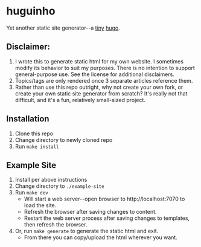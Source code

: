 # huguinho

Yet another static site generator--a [tiny](https://en.wiktionary.org/wiki/-inho) [hugo](https://gohugo.io).


## Disclaimer:

1. I wrote this to generate static html for my own website. I sometimes modify its behavior to suit my purposes. There is no intention to support general-purpose use. See the license for additional disclaimers.
2. Topics/tags are only rendered once 3 separate articles reference them.
3. Rather than use this repo outright, why not create your own fork, or create your own static site generator from scratch? It's really not that difficult, and it's a fun, relatively small-sized project.

## Installation

1. Clone this repo
2. Change directory to newly cloned repo
3. Run `make install`


## Example Site

1. Install per above instructions
2. Change directory to `./example-site`
3. Run `make dev`
   - Will start a web server--open browser to http://localhost:7070 to load the site.
   - Refresh the browser after saving changes to content.
   - Restart the web server process after saving changes to templates, then refresh the browser.
4. Or, run `make generate` to generate the static html and exit.
   - From there you can copy/upload the html wherever you want.
